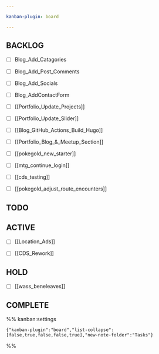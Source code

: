 ```yaml
---

kanban-plugin: board

---
```


## BACKLOG

- [ ] Blog_Add_Catagories
- [ ] Blog_Add_Post_Comments
- [ ] Blog_Add_Socials
- [ ] Blog_AddContactForm
- [ ] [[Portfolio_Update_Projects]]
- [ ] [[Portfolio_Update_Slider]]
- [ ] [[Blog_GitHub_Actions_Build_Hugo]]
- [ ] [[Portfolio_Blog_&_Meetup_Section]]
- [ ] [[pokegold_new_starter]]
- [ ] [[mtg_continue_login]]
- [ ] [[cds_testing]]
- [ ] [[pokegold_adjust_route_encounters]]


## TODO



## ACTIVE

- [ ] [[Location_Ads]]
- [ ] [[CDS_Rework]]


## HOLD

- [ ] [[wass_beneleaves]]


## COMPLETE





%% kanban:settings
```
{"kanban-plugin":"board","list-collapse":[false,true,false,false,true],"new-note-folder":"Tasks"}
```
%%